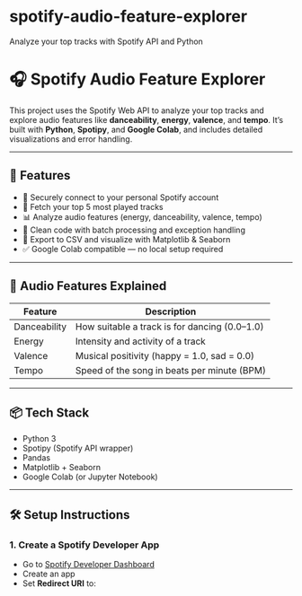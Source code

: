 # spotify-audio-feature-explorer
Analyze your top tracks with Spotify API and Python
# 🎧 Spotify Audio Feature Explorer

This project uses the Spotify Web API to analyze your top tracks and explore audio features like **danceability**, **energy**, **valence**, and **tempo**. It’s built with **Python**, **Spotipy**, and **Google Colab**, and includes detailed visualizations and error handling.

---

## 🚀 Features

- 🔐 Securely connect to your personal Spotify account
- 🎵 Fetch your top 5 most played tracks
- 📊 Analyze audio features (energy, danceability, valence, tempo)
- 🧱 Clean code with batch processing and exception handling
- 💾 Export to CSV and visualize with Matplotlib & Seaborn
- ✅ Google Colab compatible — no local setup required

---

## 🧠 Audio Features Explained

| Feature       | Description                                         |
|---------------|-----------------------------------------------------|
| Danceability  | How suitable a track is for dancing (0.0–1.0)       |
| Energy        | Intensity and activity of a track                   |
| Valence       | Musical positivity (happy = 1.0, sad = 0.0)         |
| Tempo         | Speed of the song in beats per minute (BPM)         |

---

## 📦 Tech Stack

- Python 3
- Spotipy (Spotify API wrapper)
- Pandas
- Matplotlib + Seaborn
- Google Colab (or Jupyter Notebook)

---

## 🛠️ Setup Instructions

### 1. Create a Spotify Developer App

- Go to [Spotify Developer Dashboard](https://developer.spotify.com/dashboard)
- Create an app
- Set **Redirect URI** to:
